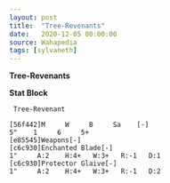 ```yaml
---
layout: post
title:  "Tree-Revenants"
date:   2020-12-05 00:00:00
source: Wahapedia
tags: [sylvaneth]
---
```


**Tree-Revenants**

**Stat Block**
```
 Tree-Revenant
```

```
[56f442]M     W     B     Sa    [-]
5"    1     6     5+    
[e85545]Weapons[-]
[c6c930]Enchanted Blade[-]
1"     A:2    H:4+   W:3+   R:-1   D:1   
[c6c930]Protector Glaive[-]
1"     A:2    H:4+   W:3+   R:-1   D:2   
```
    